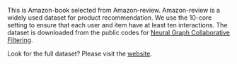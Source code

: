 This is Amazon-book selected from Amazon-review. Amazon-review  is  a  widely  used  dataset  for product recommendation. We use the 10-core setting to ensure that each user and item have at least ten interactions. The dataset is downloaded from the public codes for [Neural Graph Collaborative Filtering](https://github.com/xiangwang1223/neural_graph_collaborative_filtering).

Look for the full dataset? Please visit the [website](http://jmcauley.ucsd.edu/data/amazon).
